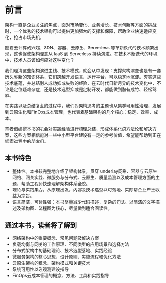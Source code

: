 # 前言

架构一直是企业关注的焦点，面对市场变化、业务增长、技术创新等方面的挑战时，一个优秀的技术架构可以提供更加强大的支撑和保障，帮助企业快速适应变化，抢占市场先机。

随着云计算的兴起，SDN、容器、云原生、Serverless 等革新换代的技术频繁出现，这也促使架构理念从 IaaS 到 Serverless 持续演进。在技术不断迭代的环境中，技术人员该如何应对这种变化？ 

我们理清这些架构演进主线、技术模式，就会从中发现：支撑架构演变也是有一套历久弥新的知识体系，它们跨越开发语言、运行平台，可以稳定地沉淀。夯实这些技术底蕴，并总结别人成功抑或失败的经验，在云时代日新月异的技术变化中，不论是定位疑难杂症，还是技术选型抑或是定制开发，都能做到胸有成竹、轻松驾驭。

在实践以及总结复盘的过程中，我们对架构思考的主题也从集群可用性治理，发展到云原生化和FinOps成本管理，也代表着基础架构的几个核心：稳定、效率、成本。

笔者借编撰本书的机会对实践经验进行梳理总结，形成体系化的方法论和解决方案，这些方案相信能对一些中小型平台建设有一定的参考价值，希望能帮助到正在探索过程中的朋友们。


## 本书特色

- 整体性。本书较完整地介绍了架构体系，贯穿 underlay网络、容器与云原生网络、网关实践、微服务与分布式、云原生、质量监测以及成本管理方面的主题，帮助工程师快速理解架构体系全貌。
- 理论与实践集合。从原理出发，内容及技术选型以可落地、实际帮企业产生收益为宗旨。
- 语言简洁，可读性强：本书尽量减少代码描述，复杂的句式。以简洁的文字描述及架构图、流程图为核心，尽量做到适合阅读性。

## 通过本书，读者将了解到

- 网络架构中的重要概念、常见问题及解决方案
- 负载均衡与网关的工作原理、不同类型的应用场景和选择方法
- 分布式架构中的基础理论、技术选型落地、实践经验
- 微服务架构的核心思想、设计原则、实施流程和优化方法
- 云原生架构的概念、架构模式和关键技术
- 系统可用性以及观测建设指导
- FinOps云成本管理的概念、方法、工具和实践指导
